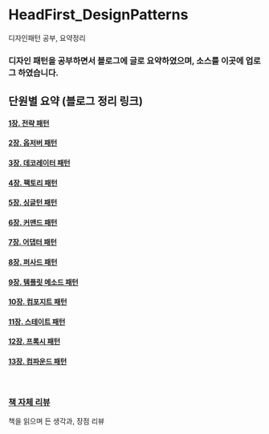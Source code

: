 # HeadFirst_DesignPatterns
디자인패턴 공부, 요약정리

### 디자인 패턴을 공부하면서 블로그에 글로 요약하였으며, 소스를 이곳에 업로그 하였습니다.

## 단원별 요약 (블로그 정리 링크)

#### [1장. 전략 패턴](https://blog.naver.com/zbqmgldjfh/222469798459)
#### [2장. 옵저버 패턴](https://blog.naver.com/zbqmgldjfh/222471469352)
#### [3장. 데코레이터 패턴](https://blog.naver.com/zbqmgldjfh/222472327905)
#### [4장. 팩토리 패턴](https://blog.naver.com/zbqmgldjfh/222473863071)
#### [5장. 싱글턴 패턴](https://blog.naver.com/zbqmgldjfh/222476234996)
#### [6장. 커맨드 패턴](https://blog.naver.com/zbqmgldjfh/222477584077)
#### [7장. 어댑터 패턴](https://blog.naver.com/zbqmgldjfh/222482349259)
#### [8장. 퍼사드 패턴](https://blog.naver.com/zbqmgldjfh/222483187923)
#### [9장. 템플릿 메소드 패턴](https://blog.naver.com/zbqmgldjfh/222483890976)
#### [10장. 컴포지트 패턴](https://blog.naver.com/zbqmgldjfh/222487986506)
#### [11장. 스테이트 패턴](https://blog.naver.com/zbqmgldjfh/222496808846)
#### [12장. 프록시 패턴](https://blog.naver.com/zbqmgldjfh/222498096840)
#### [13장. 컴파운드 패턴](https://blog.naver.com/zbqmgldjfh/222499154933)

<br>

### [책 자체 리뷰](https://blog.naver.com/zbqmgldjfh/222512258738) 
책을 읽으며 든 생각과, 장점 리뷰

